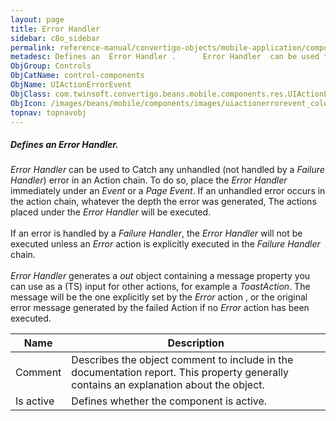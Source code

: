 ```yaml
---
layout: page
title: Error Handler
sidebar: c8o_sidebar
permalink: reference-manual/convertigo-objects/mobile-application/components/control-components/error-handler/
metadesc: Defines an  Error Handler .      Error Handler  can be used to Catch any unhandled (not handled by a  Failure Handler ) error in an Action chain. To d
ObjGroup: Controls
ObjCatName: control-components
ObjName: UIActionErrorEvent
ObjClass: com.twinsoft.convertigo.beans.mobile.components.res.UIActionErrorEvent
ObjIcon: /images/beans/mobile/components/images/uiactionerrorevent_color_32x32.png
topnav: topnavobj
---
```

##### Defines an <i>Error Handler</i>. <br/>

   <i>Error Handler</i> can be used to Catch any unhandled (not handled by a <i>Failure Handler</i>) error in an Action chain. To do so, place the <i>Error Handler</i> immediately under an <i>Event</i> or a <i>Page Event</i>. If an unhandled error occurs in the action chain, whatever the depth the error was generated, The actions placed under the  <i>Error Handler</i> will be executed. <br /><br /> If an error is handled by a <i>Failure Handler</i>, the <i>Error Handler</i> will not be executed unless an <i>Error</i> action is explicitly executed in the <i>Failure Handler</i> chain.<br /><br /><i>Error Handler</i> generates a <i>out</i> object containing a message property you can use as a (TS) input for other actions, for example a <i>ToastAction</i>. The message will be the one explicitly set by the <i>Error</i> action , or the original error message generated by the failed Action if no <i>Error</i> action has been executed.

Name | Description 
--- | ---
Comment | Describes the object comment to include in the documentation report.  This property generally contains an explanation about the object. 
Is active | Defines whether the component is active. 

